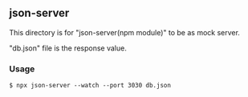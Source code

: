 ## json-server

This directory is for "json-server(npm module)" to be as mock server.

"db.json" file is the response value.

### Usage

```
$ npx json-server --watch --port 3030 db.json
```